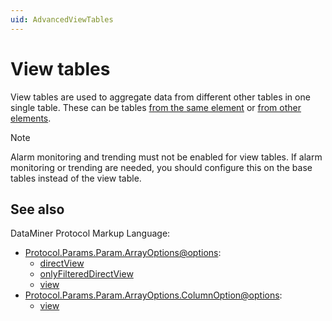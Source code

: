 ```yaml
---
uid: AdvancedViewTables
---
```


# View tables

View tables are used to aggregate data from different other tables in one single table. These can be tables [from the same element](xref:AdvancedViewTablesSameElement) or [from other elements](xref:AdvancedViewTablesOtherElement).

> [!NOTE]
> Alarm monitoring and trending must not be enabled for view tables. If alarm monitoring or trending are needed, you should configure this on the base tables instead of the view table.

## See also

DataMiner Protocol Markup Language:

- [Protocol.Params.Param.ArrayOptions@options](xref:Protocol.Params.Param.ArrayOptions-options):
  - [directView](xref:Protocol.Params.Param.ArrayOptions-options#directview)
  - [onlyFilteredDirectView](xref:Protocol.Params.Param.ArrayOptions-options#onlyfiltereddirectview)
  - [view](xref:Protocol.Params.Param.ArrayOptions-options#view)
- [Protocol.Params.Param.ArrayOptions.ColumnOption@options](xref:Protocol.Params.Param.ArrayOptions.ColumnOption-options):
  - [view](xref:ColumnOptionOptionsOverview#view)
